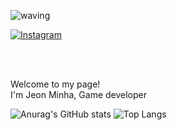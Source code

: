 <p align="center"> 

![waving](https://capsule-render.vercel.app/api?type=waving&height=200&text=I'm%20Minha&fontAlign=80&fontAlignY=40&fontSize=50&color=gradient)
</p>

<a href="https://www.instagram.com/mi_na._ri/" target="_blank">
    <img src="https://img.shields.io/badge/instagram-%23E4405F.svg?&style=for-the-badge&logo=instagram&logoColor=white&color=071A2C" alt="Instagram"/>
</a>

</br></br>

Welcome to my page! </br>
I'm Jeon Minha, Game developer

![Anurag's GitHub stats](https://github-readme-stats.vercel.app/api?username=MINHA-J&show_icons=true)
![Top Langs](https://github-readme-stats.vercel.app/api/top-langs/?username=MINHA-J&layout=compact)
